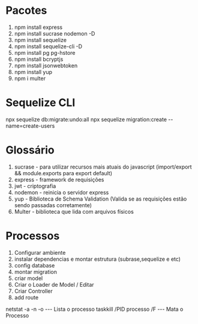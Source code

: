 # Pacotes
1. npm install express
2. npm install sucrase nodemon -D
3. npm install sequelize
4. npm install sequelize-cli -D
5. npm install pg pg-hstore
6. npm install bcryptjs
7. npm install jsonwebtoken
8. npm install yup
9. npm i multer

# Sequelize CLI
npx sequelize db:migrate:undo:all
npx sequelize migration:create --name=create-users



# Glossário
1. sucrase - para utilizar recursos mais atuais do javascript (import/export && module.exports para export default)
2. express - framework de requisições
3. jwt - criptografia 
4. nodemon - reinicia o servidor express 
5. yup - Biblioteca de Schema Validation (Valida se as requisições estão sendo passadas corretamente)
6. Multer - biblioteca que lida com arquivos físicos




# Processos
1. Configurar ambiente
2. instalar dependencias e montar estrutura (subrase,sequelize e etc)
3. config database
4. montar migration
5. criar model
6. Criar o Loader de Model / Editar
7. Criar Controller
8. add route

netstat -a -n -o   --- Lista o processo
taskkill /PID processo /F  --- Mata o Processo